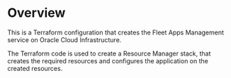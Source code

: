 # Overview
This is a Terraform configuration that creates the Fleet Apps Management service on Oracle Cloud Infrastructure.

The Terraform code is used to create a Resource Manager stack, that creates the required resources and configures the application on the created resources.

